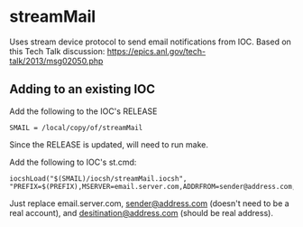 # streamMail

Uses stream device protocol to send email notifications from IOC. Based on this Tech Talk discussion: https://epics.anl.gov/tech-talk/2013/msg02050.php

## Adding to an existing IOC

Add the following to the IOC's RELEASE
```
SMAIL = /local/copy/of/streamMail
```
Since the RELEASE is updated, will need to run make. 

Add the following to IOC's st.cmd:
```
iocshLoad("$(SMAIL)/iocsh/streamMail.iocsh", "PREFIX=$(PREFIX),MSERVER=email.server.com,ADDRFROM=sender@address.com,ADDRTO=destination@address.com")
```

Just replace email.server.com, sender@address.com (doesn't need to be a real account), and
desitination@address.com (should be real address).

